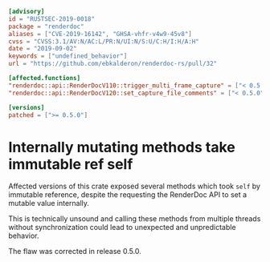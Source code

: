 ```toml
[advisory]
id = "RUSTSEC-2019-0018"
package = "renderdoc"
aliases = ["CVE-2019-16142", "GHSA-vhfr-v4w9-45v8"]
cvss = "CVSS:3.1/AV:N/AC:L/PR:N/UI:N/S:U/C:H/I:H/A:H"
date = "2019-09-02"
keywords = ["undefined_behavior"]
url = "https://github.com/ebkalderon/renderdoc-rs/pull/32"

[affected.functions]
"renderdoc::api::RenderDocV110::trigger_multi_frame_capture" = ["< 0.5.0"]
"renderdoc::api::RenderDocV120::set_capture_file_comments" = ["< 0.5.0"]

[versions]
patched = [">= 0.5.0"]
```

# Internally mutating methods take immutable ref self

Affected versions of this crate exposed several methods which took `self` by
immutable reference, despite the requesting the RenderDoc API to set a mutable
value internally.

This is technically unsound and calling these methods from multiple threads
without synchronization could lead to unexpected and unpredictable behavior.

The flaw was corrected in release 0.5.0.
